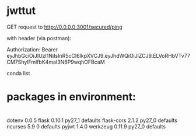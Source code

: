 # jwttut

GET request to http://0.0.0.0:3001/secured/ping

with header (via postman):

Authorization: Bearer eyJhbGciOiJIUzI1NiIsInR5cCI6IkpXVCJ9.eyJhdWQiOiJlZCJ9.ELVoRHbVTv77CM7ShylFmlfbK4maI3N6P9wqhOFBcaM

conda list
# packages in environment:
#
dotenv                    0.0.5                     <pip>
flask                     0.10.1                   py27_1    defaults
flask-cors                2.1.2                    py27_0    defaults
ncurses                   5.9                           0    defaults
pyjwt                     1.4.0                     <pip>
werkzeug                  0.11.9                   py27_0    defaults

